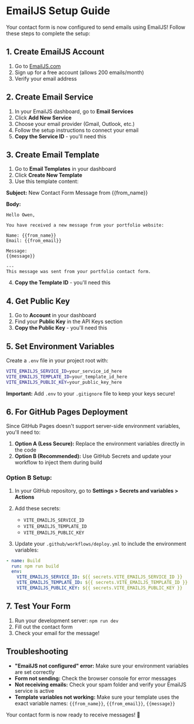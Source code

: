 # EmailJS Setup Guide

Your contact form is now configured to send emails using EmailJS! Follow these steps to complete the setup:

## 1. Create EmailJS Account

1. Go to [EmailJS.com](https://www.emailjs.com/)
2. Sign up for a free account (allows 200 emails/month)
3. Verify your email address

## 2. Create Email Service

1. In your EmailJS dashboard, go to **Email Services**
2. Click **Add New Service**
3. Choose your email provider (Gmail, Outlook, etc.)
4. Follow the setup instructions to connect your email
5. **Copy the Service ID** - you'll need this

## 3. Create Email Template

1. Go to **Email Templates** in your dashboard
2. Click **Create New Template**
3. Use this template content:

**Subject:** New Contact Form Message from {{from_name}}

**Body:**
```
Hello Owen,

You have received a new message from your portfolio website:

Name: {{from_name}}
Email: {{from_email}}

Message:
{{message}}

---
This message was sent from your portfolio contact form.
```

4. **Copy the Template ID** - you'll need this

## 4. Get Public Key

1. Go to **Account** in your dashboard
2. Find your **Public Key** in the API Keys section
3. **Copy the Public Key** - you'll need this

## 5. Set Environment Variables

Create a `.env` file in your project root with:

```bash
VITE_EMAILJS_SERVICE_ID=your_service_id_here
VITE_EMAILJS_TEMPLATE_ID=your_template_id_here  
VITE_EMAILJS_PUBLIC_KEY=your_public_key_here
```

**Important:** Add `.env` to your `.gitignore` file to keep your keys secure!

## 6. For GitHub Pages Deployment

Since GitHub Pages doesn't support server-side environment variables, you'll need to:

1. **Option A (Less Secure):** Replace the environment variables directly in the code
2. **Option B (Recommended):** Use GitHub Secrets and update your workflow to inject them during build

### Option B Setup:

1. In your GitHub repository, go to **Settings > Secrets and variables > Actions**
2. Add these secrets:
   - `VITE_EMAILJS_SERVICE_ID`
   - `VITE_EMAILJS_TEMPLATE_ID` 
   - `VITE_EMAILJS_PUBLIC_KEY`

3. Update your `.github/workflows/deploy.yml` to include the environment variables:

```yaml
- name: Build
  run: npm run build
  env:
    VITE_EMAILJS_SERVICE_ID: ${{ secrets.VITE_EMAILJS_SERVICE_ID }}
    VITE_EMAILJS_TEMPLATE_ID: ${{ secrets.VITE_EMAILJS_TEMPLATE_ID }}
    VITE_EMAILJS_PUBLIC_KEY: ${{ secrets.VITE_EMAILJS_PUBLIC_KEY }}
```

## 7. Test Your Form

1. Run your development server: `npm run dev`
2. Fill out the contact form
3. Check your email for the message!

## Troubleshooting

- **"EmailJS not configured" error:** Make sure your environment variables are set correctly
- **Form not sending:** Check the browser console for error messages
- **Not receiving emails:** Check your spam folder and verify your EmailJS service is active
- **Template variables not working:** Make sure your template uses the exact variable names: `{{from_name}}`, `{{from_email}}`, `{{message}}`

Your contact form is now ready to receive messages! 🎉

